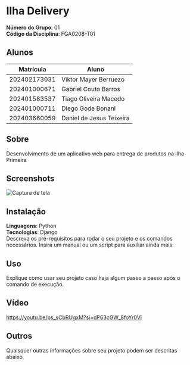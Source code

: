 # Ilha Delivery

**Número do Grupo**: 01<br>
**Código da Disciplina**: FGA0208-T01<br>

## Alunos
| Matrícula | Aluno |
| -- | -- | 
| 202402173031 | Viktor Mayer Berruezo |
| 202401000671 | Gabriel Couto Barros |
| 202401583537 | Tiago Oliveira Macedo |
| 202401000711  |  Diego Gode Bonani |
| 202403660059  |  Daniel de Jesus Teixeira |

## Sobre 
Desenvolvimento de um aplicativo web para entrega de produtos na Ilha Primeira

## Screenshots
![![Captura de tela](../../../binam/Documents/2025.1_01_IlhaDelivery/docs/assets/captura1.png)](../../../binam/Documents/2025.1_01_IlhaDelivery/docs/assets/captura1.png)

## Instalação 
**Linguagens**: Python<br>
**Tecnologias**: Django<br>
Descreva os pré-requisitos para rodar o seu projeto e os comandos necessários.
Insira um manual ou um script para auxiliar ainda mais.

## Uso 
Explique como usar seu projeto caso haja algum passo a passo após o comando de execução.

## Vídeo
https://youtu.be/ps_sCbRUgxM?si=dP63cGW_8foYr0Vj

## Outros 
Quaisquer outras informações sobre seu projeto podem ser descritas abaixo.
